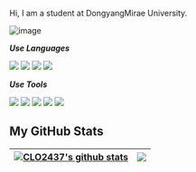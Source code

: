 Hi, I am a student at DongyangMirae University.

![image](https://user-images.githubusercontent.com/101855570/207064734-a79eed24-dfda-4165-ac7e-65eb5cb90f9b.png)

***Use Languages***

<img src="https://img.shields.io/badge/C-A8B9CC?style=for-the-badge&logo=C&logoColor=white"> <img src="https://img.shields.io/badge/C%23-000000?style=for-the-badge&logo=Csharp&logoColor=white"> <img src="https://img.shields.io/badge/Java(Script)-F7DF1E?style=for-the-badge&logo=JavaScript&logoColor=white"> <img src="https://img.shields.io/badge/Python-3776AB?style=for-the-badge&logo=Python&logoColor=white">

***Use Tools***

<img src="https://img.shields.io/badge/Visual Studio-5C2D91?style=for-the-badge&logo=VisualStudio&logoColor=white"> <img src="https://img.shields.io/badge/Visual Studio Code-007ACC?style=for-the-badge&logo=VisualStudio&logoColor=white"> <img src="https://img.shields.io/badge/Eclipse-2C2255?style=for-the-badge&logo=Eclipse&logoColor=white"> <img src="https://img.shields.io/badge/Unity-FFFFFF?style=for-the-badge&logo=Unity&logoColor=black"> <img src="https://img.shields.io/badge/FireBase-FFCA28?style=for-the-badge&logo=FireBase&logoColor=white">


## My GitHub Stats


| <a href="https://github.com/CLO2437/github-readme-stats"><img align="center" src="https://github-readme-stats.vercel.app/api?username=CLO2437&show_icons=true&include_all_commits=true&theme=buefy&hide_border=true" alt="CLO2437's github stats" /></a> | <a href="https://github.com/CLO2437/github-readme-stats"><img align="center" src="https://github-readme-stats.vercel.app/api/top-langs/?username=CLO2437&layout=compact&theme=buefy&hide_border=true" /></a> |
| ------------- | ------------- |
